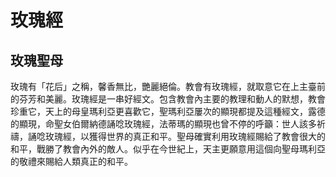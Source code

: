 玫瑰經
=========
玫瑰聖母
-------
玫瑰有「花后」之稱，馨香無比，艷麗絕倫。教會有玫瑰經，就取意它在上主臺前的芬芳和美麗。玫瑰經是一串好經文。包含教會內主要的教理和動人的默想，教會珍重它，天上的母皇瑪利亞更喜歡它，聖瑪利亞屢次的顯現都提及這種經文，露德的顯現，命聖女伯爾納德誦唸玫瑰經，法蒂瑪的顯現也曾不停的呼籲：世人該多祈禱，誦唸玫瑰經，以獲得世界的真正和平。聖母確實利用玫瑰經賜給了教會很大的和平，戰勝了教會內外的敵人。似乎在今世紀上，天主更願意用這個向聖母瑪利亞的敬禮來賜給人類真正的和平。
